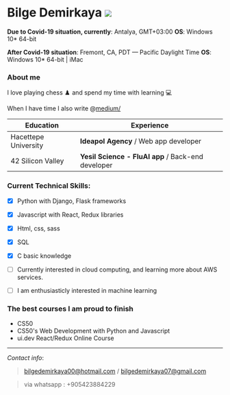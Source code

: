 # Bilge Demirkaya [<img src="https://img.icons8.com/plasticine/100/000000/linkedin.png"/>](https://www.linkedin.com/in/bilge-demirkaya/)

**Due to Covid-19 situation, currently**: Antalya, GMT+03:00 **OS**: Windows 10* 64-bit

**After Covid-19 situation**: Fremont, CA, PDT — Pacific Daylight Time **OS**: Windows 10* 64-bit | iMac 


### About me 

I love playing chess ♟️ and spend my time with learning 💻

When I have time I also write @[medium/](https://medium.com/@bilgedemirkaya/)


| Education  | Experience |
| ------------- | ------------------------------------------------ |
| Hacettepe University  | **Ideapol Agency** / Web app developer |
| 42 Silicon Valley  | **Yesil Science - FluAI app** / Back-end developer |

### Current Technical Skills:

- [x] Python with Django, Flask frameworks
- [x] Javascript with React, Redux libraries
- [x] Html, css, sass 
- [x] SQL
- [x] C basic knowledge
- [ ] Currently interested in cloud computing, and learning more about AWS services.
- [ ] I am enthusiasticly interested in machine learning 



### The best courses I am proud to finish

- CS50
- CS50's Web Development with Python and Javascript
- ui.dev React/Redux Online Course


* * *

*Contact info*: 

>bilgedemirkaya00@hotmail.com / bilgedemirkaya07@gmail.com

>via whatsapp : +905423884229


